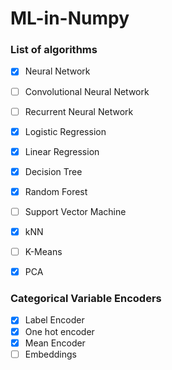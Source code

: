 # ML-in-Numpy

### List of algorithms

- [X] Neural Network
- [ ] Convolutional Neural Network
- [ ] Recurrent Neural Network

- [X] Logistic Regression
- [X] Linear Regression
- [X] Decision Tree
- [X] Random Forest
- [ ] Support Vector Machine

- [X] kNN
- [ ] K-Means
- [X] PCA

### Categorical Variable Encoders

- [X] Label Encoder
- [X] One hot encoder
- [X] Mean Encoder
- [ ] Embeddings
